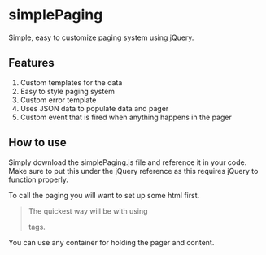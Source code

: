 # simplePaging
Simple, easy to customize paging system using jQuery. 

## Features
1. Custom templates for the data
2. Easy to style paging system
3. Custom error template
4. Uses JSON data to populate data and pager
5. Custom event that is fired when anything happens in the pager

## How to use
Simply download the simplePaging.js file and reference it in your code. Make sure to put this under the jQuery reference as this requires jQuery to function properly.

To call the paging you will want to set up some html first.

> The quickest way will be with using <div> tags.
> <div id="pager">
> </div>
> <div id="content">
> </div>

You can use any container for holding the pager and content.


